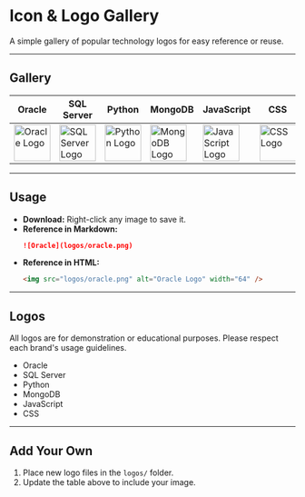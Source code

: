 # Icon & Logo Gallery

A simple gallery of popular technology logos for easy reference or reuse.

---

## Gallery

| Oracle | SQL Server | Python | MongoDB | JavaScript | CSS |
|--------|------------|--------|---------|------------|-----|
| <img src="logos/oracle.png" alt="Oracle Logo" width="64" /> | <img src="logos/sqlserver.png" alt="SQL Server Logo" width="64" /> | <img src="logos/python.png" alt="Python Logo" width="64" /> | <img src="logos/mongodb.png" alt="MongoDB Logo" width="64" /> | <img src="logos/javascript.png" alt="JavaScript Logo" width="64" /> | <img src="logos/css.png" alt="CSS Logo" width="64" /> |

---

## Usage

- **Download:** Right-click any image to save it.
- **Reference in Markdown:**  
  ```markdown
  ![Oracle](logos/oracle.png)
  ```
- **Reference in HTML:**  
  ```html
  <img src="logos/oracle.png" alt="Oracle Logo" width="64" />
  ```

---

## Logos

All logos are for demonstration or educational purposes. Please respect each brand's usage guidelines.

- Oracle  
- SQL Server  
- Python  
- MongoDB  
- JavaScript  
- CSS  

---

## Add Your Own

1. Place new logo files in the `logos/` folder.
2. Update the table above to include your image.
